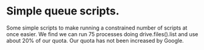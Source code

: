 # Simple queue scripts.

Some simple scripts to make running a constrained number of
scripts at once easier.  We find we can run 75 processes doing
drive.files().list and use about 20% of our quota. Our quota has
not been increased by Google.

